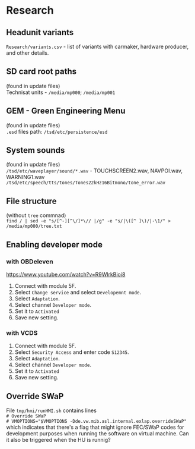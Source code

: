 # Research

## Headunit variants
`Research/variants.csv` - list of variants with carmaker, hardware producer, and other details.

## SD card root paths
(found in update files)<br>
Technisat units - `/media/mp000`; `/media/mp001`

## GEM - Green Engineering Menu
(found in update files)<br>
`.esd` files path: `/tsd/etc/persistence/esd`

## System sounds
(found in update files)<br>
`/tsd/etc/waveplayer/sound/*.wav` - TOUCHSCREEN2.wav, NAVPOI.wav, WARNING1.wav<br>
`/tsd/etc/speech/tts/tones/Tones22kHz16Bitmono/tone_error.wav`

## File structure
(without `tree` commnad)<br>
`find / | sed -e "s/[^-][^\/]*\// |/g" -e "s/|\([^ ]\)/|-\1/" > /media/mp000/tree.txt`

## Enabling developer mode
### with OBDeleven
https://www.youtube.com/watch?v=R9WlrkBioi8
1. Connect with module 5F.
1. Select `Change service` and select `Developemnt mode`.
1. Select `Adaptation`.
1. Select channel `Developer mode`.
1. Set it to `Activated`
1. Save new setting.

### with VCDS
1. Connect with module 5F.
1. Select `Security Access` and enter code `S12345`.
1. Select `Adaptation`.
1. Select channel `Developer mode`.
1. Set it to `Activated`
1. Save new setting.

## Override SWaP
File `tmp/hmi/runHMI.sh` contains lines<br>
`# Override SWaP`<br>
`# VMOPTIONS="$VMOPTIONS -Dde.vw.mib.asl.internal.exlap.overrideSWaP"`<br>
which indicates that there's a flag that might ignore FEC/SWaP codes for development purposes when running the software on virtual machine. Can it also be triggered when the HU is runnig?
